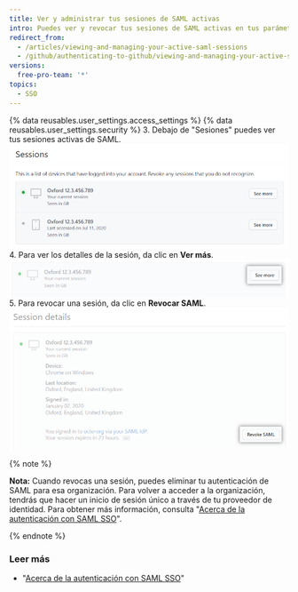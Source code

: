 ```yaml
---
title: Ver y administrar tus sesiones de SAML activas
intro: Puedes ver y revocar tus sesiones de SAML activas en tus parámetros de seguridad.
redirect_from:
  - /articles/viewing-and-managing-your-active-saml-sessions
  - /github/authenticating-to-github/viewing-and-managing-your-active-saml-sessions
versions:
  free-pro-team: '*'
topics:
  - SSO
---
```


{% data reusables.user_settings.access_settings %}
{% data reusables.user_settings.security %}
3. Debajo de "Sesiones" puedes ver tus sesiones activas de SAML. ![Lista de sesiones de SAML activas](/assets/images/help/settings/saml-active-sessions.png)
4. Para ver los detalles de la sesión, da clic en **Ver más**. ![Botón para abrir los detalles de la sesión de SAML](/assets/images/help/settings/saml-expand-session-details.png)
5. Para revocar una sesión, da clic en **Revocar SAML**. ![Botón para revocar una sesión de SAML](/assets/images/help/settings/saml-revoke-session.png)

  {% note %}

  **Nota:** Cuando revocas una sesión, puedes eliminar tu autenticación de SAML para esa organización. Para volver a acceder a la organización, tendrás que hacer un inicio de sesión único a través de tu proveedor de identidad. Para obtener más información, consulta "[Acerca de la autenticación con SAML SSO](/github/authenticating-to-github/about-authentication-with-saml-single-sign-on)".

  {% endnote %}

### Leer más

- "[Acerca de la autenticación con SAML SSO](/github/authenticating-to-github/about-authentication-with-saml-single-sign-on)"
